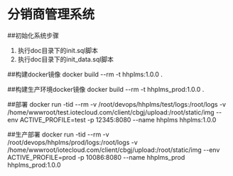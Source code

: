 # 分销商管理系统

##初始化系统步骤
1. 执行doc目录下的init.sql脚本
2. 执行doc目录下的init_data.sql脚本

##构建docker镜像
docker build --rm -t hhplms:1.0.0 .

##构建生产环境docker镜像
docker build --rm -t hhplms_prod:1.0.0 .

##部署
docker run -tid --rm -v /root/devops/hhplms/test/logs:/root/logs -v /home/wwwroot/test.iotecloud.com/client/cbgj/upload:/root/static/img --env ACTIVE_PROFILE=test -p 12345:8080 --name hhplms hhplms:1.0.0

##生产部署
docker run -tid --rm -v /root/devops/hhplms/prod/logs:/root/logs -v /home/wwwroot/iotecloud.com/client/cbgj/upload:/root/static/img --env ACTIVE_PROFILE=prod -p 10086:8080 --name hhplms_prod hhplms_prod:1.0.0
